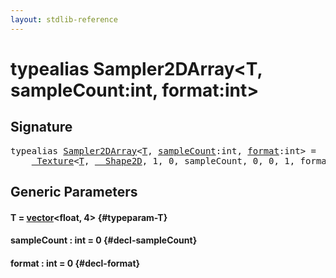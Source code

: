 ```yaml
---
layout: stdlib-reference
---
```


# typealias Sampler2DArray\<T, sampleCount:int, format:int\>

## Signature

<pre>
<span class='code_keyword'>typealias</span> <a href="/stdlib-reference/types/Sampler2DArray" class="code_type">Sampler2DArray</a>&lt;<a href="/stdlib-reference/types/Sampler2DArray#typeparam-T" class="code_type">T</a>, <a href="/stdlib-reference/types/Sampler2DArray#decl-sampleCount" class="code_var">sampleCount</a>:int, <a href="/stdlib-reference/types/Sampler2DArray#decl-format" class="code_var">format</a>:int&gt; = 
    <a href="/stdlib-reference/types/Texture/index" class="code_type">_Texture</a>&lt;<a href="/stdlib-reference/types/Texture/index#typeparam-T" class="code_type">T</a>, <a href="/stdlib-reference/types/Shape2D/index" class="code_type">__Shape2D</a>, 1, 0, sampleCount, 0, 0, 1, format&gt;;
</pre>

## Generic Parameters

#### T  = [vector](/stdlib-reference/types/vector/index)\<float, 4\> {#typeparam-T}
#### sampleCount  : int = 0 {#decl-sampleCount}
#### format  : int = 0 {#decl-format}

